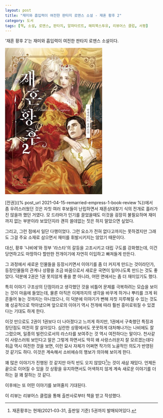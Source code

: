 ```yaml
---
layout: post
title: "재미와 흡입력이 여전한 판타지 로맨스 소설 - 재혼 황후 2"
category: 도서
tags: [책, 소설, 로맨스, 판타지, 알파타르트, 해피북스투유, 리뷰어스 클럽, 서평]
---
```


'재혼 황후 2'는
재미와 흡입력이 여전한 판타지 로맨스 소설이다.

![표지](/images/remarried-empress-2-book-h480.jpg)

[전권]({% post_url 2021-04-15-remarried-empress-1-book-review %})에서 좀 우려스러웠던 것은
자칫 여러 후보들이 난립하면서 재혼상대찾기 식의 전개로 흘러가진 않을까 했던 거였다.
모 드라마가 인기를 끌었을때도 이것을 굉장히 불필요하며 재미까지 없는 부분이라 보았던지라
괜히 쓸데없는 짓은 하지 말았으면 싶었다.

그리고, 그런 점에서 일단 다행이었다.
그런 요소가 전혀 없다고까지는 못하겠지만 그래도 그걸 주요 소재로 삼으면서 재미를 휘발시키지는 않았기 때문이다.

대신, 황후 '나비에'와 정부 '라스타'의 갈등을 고조시키고 대립 구도를 강화했는데,
이건 당연하고도 마땅하다 할만한 전개이기에 자연히 이입하고 빠져들게 만든다.

그 과정에서 새로운 인물들을 등장시키면서 이야기를 좀 더 커지게 만드는 것이라던가,
등장인물들의 관계나 상황을 조금 바꿈으로서 새로운 국면이 일어나도록 만드는 것도 좋았다.
덕분에 2권은 1권 못지않게 좋을 뿐 아니라,
어떤 면에서는 좀 더 재미있기도 했다.

특히 이야기 구조상의 단점이라고 생각했던 것을 비틀어 문제를 극복하려는 모습을 보이는 것이 마음에 들었는데,
물론 아직은 이제까지의 생각을 바꾸게 하거나 뿌리를 크게 뒤흔들어 놓는 것까지는 아니었으나,
이 덕분에 이야기가 뻔해 자칫 지루해질 수 있는 것도 꽤 성공적으로 막아냈으며
앞으로의 이야기 역시 전개에 따라 훨씬 흥미로워질 수 있겠다는 기대도 하게 한다.

이것 만으로도 2권이 1권보다 더 나아졌다고 느끼게 하지만,
1권에서 구축했던 특징과 장단점도 여전히 잘 살아있다.
심란한 상황에서도 꿋꿋하게 대처해나가는 나비에도 잘 그렸으며,
일종의 빌런으로서의 라스타를 보여주는 것 역시 여전하다는 말이다.
천사같이 사랑스러워 보인다고 말은 그렇게 하면서도
딱히 왜 사랑스러운지 잘 모르겠는데다
취급 역시 여전한 것을 보면,
이런 묘사 자체가 어쩌면 작가의 노골적인 의도가 반영된 것 같기도 하다.
이것은 계속해서 소비에슈의 행보가 의아해 보이게 한다.

꽤 많은 이야기가 진행된 것 같지만 아직 반도 오지 않았다[^1]는 것이 새삼 재밌다.
언제든 끝으로 이어질 수 있을 것 상황을 유지하면서도
어색하지 않게 계속 새로운 이야기를 더하는 걸 꽤 잘하는 것 같다.

이후에는 또 어떤 이야기를 보여줄지 기대된다.

[^1]: 재혼황후는 현재(2021-03-31, 출판일 기준) 5권까지 발매되어있다.



<div class="im im-info">
이 리뷰는 리뷰어스 클럽을 통해 출판사로부터 책을 받고 작성했다.
</div>
